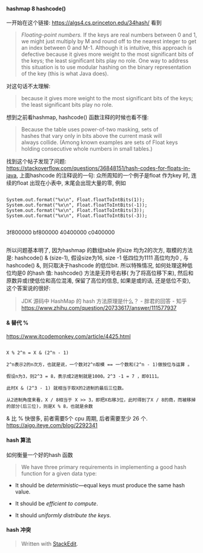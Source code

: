 
#### hashmap 8 hashcode()
一开始在这个链接: https://algs4.cs.princeton.edu/34hash/
看到
> _Floating-point numbers._ If the keys are real numbers between 0 and 1, we might just multiply by M and round off to the nearest integer to get an index between 0 and M-1. Although it is intuitive, this approach is defective because it gives more weight to the most significant bits of the keys; the least significant bits play no role. One way to address this situation is to use modular hashing on the binary representation of the key (this is what Java does).

对这句话不太理解:  
>because it gives more weight to the most significant bits of the keys; the least significant bits play no role.

想到之前看hashmap, hashcode() 函数注释的时候也看不懂: 
> Because the table uses power-of-two masking, sets of  
 hashes that vary only in bits above the current mask will  
 always collide. (Among known examples are sets of Float keys  
 holding consecutive whole numbers in small tables.)
 
 找到这个帖子发现了问题: https://stackoverflow.com/questions/36848151/hash-codes-for-floats-in-java, 上面hashcode 的注释说的一句: 众所周知的一个例子是float 作为key 时, 连续的float 出现在小表中, 末尾会出现大量的零, 
 例如
 ```

System.out.format("%x\n", Float.floatToIntBits(1));
System.out.format("%x\n", Float.floatToIntBits(-1));
System.out.format("%x\n", Float.floatToIntBits(3));
System.out.format("%x\n", Float.floatToIntBits(-3));


```
3f800000
bf800000
40400000
c0400000
```
 ```
所以问题基本明了, 因为hashmap 的数组table 的size 均为2的次方, 取模的方法是: hashcode() & (size-1), 假设size为16, size -1 低四位为1111 高位均为0 , 与hashcode() &, 则只取决于hashcode 的低位bit. 
所以特殊情况, 如何处理这种低位均是0 的hash 值: 
hashcode() 方法是无符号右移( 为了将高位移下来), 然后和原数异或(使低位和高位混淆, 保留了高位的信息,  如果是或的话, 还是低位不变), 
这个答案说的很好:
>JDK 源码中 HashMap 的 hash 方法原理是什么？ - 胖君的回答 - 知乎 https://www.zhihu.com/question/20733617/answer/111577937

#### & 替代 %
https://www.itcodemonkey.com/article/4425.html
```
  
X % 2^n = X & (2^n - 1)

2^n表示2的n次方，也就是说，一个数对2^n取模 == 一个数和(2^n - 1)做按位与运算 。

假设n为3，则2^3 = 8，表示成2进制就是1000。2^3 -1 = 7 ，即0111。

此时X & (2^3 - 1) 就相当于取X的2进制的最后三位数。

从2进制角度来看，X / 8相当于 X >> 3，即把X右移3位，此时得到了X / 8的商，而被移掉的部分(后三位)，则是X % 8，也就是余数
```

& 比 % 快很多, 前者需要5个 cpu 周期, 后者需要至少 26 个. 
https://aigo.iteye.com/blog/2292341


#### hash 算法
如何衡量一个好的hash 函数
> We have three primary requirements in implementing a good hash function for a given data type:

-   It should be  _deterministic_—equal keys must produce the same hash value.
    
-   It should be  _efficient to compute_.
    
-   It should  _uniformly distribute the keys_.

#### hash 冲突

> Written with [StackEdit](https://stackedit.io/).
<!--stackedit_data:
eyJoaXN0b3J5IjpbMTY4ODAyMTk2OCw1MjAwMjU5OSwzMjUwNT
I2MDUsMTY5Mjg5MTgzLDUxOTg2NzA2OV19
-->